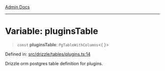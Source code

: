 [Admin Docs](/)

***

# Variable: pluginsTable

> `const` **pluginsTable**: `PgTableWithColumns`\<\{ \}\>

Defined in: [src/drizzle/tables/plugins.ts:14](https://github.com/Sourya07/talawa-api/blob/61a1911602b2f0aac7635e08ae2918f4f768e8ff/src/drizzle/tables/plugins.ts#L14)

Drizzle orm postgres table definition for plugins.
